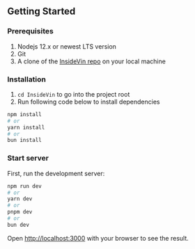 ## Getting Started

### Prerequisites

1. Nodejs 12.x or newest LTS version
1. Git
1. A clone of the [InsideVin repo](https://github.com/LeoYCode/InsideVin) on your local machine

### Installation

1. `cd InsideVin` to go into the project root
1. Run following code below to install dependencies
```bash
npm install
# or
yarn install
# or
bun install
``` 

### Start server

First, run the development server:

```bash
npm run dev
# or
yarn dev
# or
pnpm dev
# or
bun dev
```

Open [http://localhost:3000](http://localhost:3000) with your browser to see the result.
